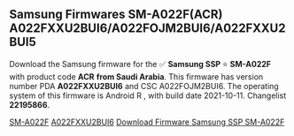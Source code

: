 <h2>Samsung Firmwares SM-A022F(ACR) A022FXXU2BUI6/A022FOJM2BUI6/A022FXXU2BUI5</h2>
Download the Samsung firmware for the ✅ <strong>Samsung SSP </strong> ⭐ <strong>SM-A022F</strong> with product code <strong>ACR</strong> <strong> from Saudi Arabia</strong>. This firmware has version number PDA <strong>A022FXXU2BUI6</strong> and CSC A022FOJM2BUI6. The operating system of this firmware is Android R , with build date 2021-10-11. Changelist <strong>22195866</strong>.


[SM-A022F](https://samfirm.shop/samsung/model/SM-A022F)
[A022FXXU2BUI6](https://samfirm.shop/samsung/pda/A022FXXU2BUI6)
[Download Firmware Samsung SSP SM-A022F](https://samfirm.shop/samsung/firmware/463962)
